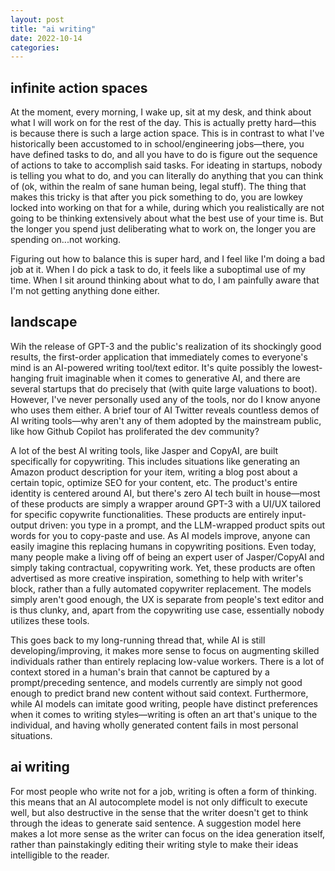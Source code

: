```yaml
---
layout: post
title: "ai writing"
date: 2022-10-14
categories:
---
```

## infinite action spaces
At the moment, every morning, I wake up, sit at my desk, and think about what I will work on for the rest of the day. This is actually pretty hard—this is because there is such a large action space. This is in contrast to what I've historically been accustomed to in school/engineering jobs—there, you have defined tasks to do, and all you have to do is figure out the sequence of actions to take to accomplish said tasks. For ideating in startups, nobody is telling you what to do, and you can literally do anything that you can think of (ok, within the realm of sane human being, legal stuff). The thing that makes this tricky is that after you pick something to do, you are lowkey locked into working on that for a while, during which you realistically are not going to be thinking extensively about what the best use of your time is. But the longer you spend just deliberating what to work on, the longer you are spending on...not working. 

Figuring out how to balance this is super hard, and I feel like I'm doing a bad job at it. When I do pick a task to do, it feels like a suboptimal use of my time. When I sit around thinking about what to do, I am painfully aware that I'm not getting anything done either. 

## landscape
Wih the release of GPT-3 and the public's realization of its shockingly good results, the first-order application that immediately comes to everyone's mind is an AI-powered writing tool/text editor. It's quite possibly the lowest-hanging fruit imaginable when it comes to generative AI, and there are several startups that do precisely that (with quite large valuations to boot). However, I've never personally used any of the tools, nor do I know anyone who uses them either. A brief tour of AI Twitter reveals countless demos of AI writing tools—why aren't any of them adopted by the mainstream public, like how Github Copilot has proliferated the dev community?

A lot of the best AI writing tools, like Jasper and CopyAI, are built specifically for copywriting. This includes situations like generating an Amazon product description for your item, writing a blog post about a certain topic, optimize SEO for your content, etc. The product's entire identity is centered around AI, but there's zero AI tech built in house—most of these products are simply a wrapper around GPT-3 with a UI/UX tailored for specific copywrite functionalities. These products are entirely input-output driven: you type in a prompt, and the LLM-wrapped product spits out words for you to copy-paste and use. As AI models improve, anyone can easily imagine this replacing humans in copywriting positions. Even today, many people make a living off of being an expert user of Jasper/CopyAI and simply taking contractual, copywriting work. Yet, these products are often advertised as more creative inspiration, something to help with writer's block, rather than a fully automated copywriter replacement. The models simply aren't good enough, the UX is separate from people's text editor and is thus clunky, and, apart from the copywriting use case, essentially nobody utilizes these tools.

This goes back to my long-running thread that, while AI is still developing/improving, it makes more sense to focus on augmenting skilled individuals rather than entirely replacing low-value workers. There is a lot of context stored in a human's brain that cannot be captured by a prompt/preceding sentence, and models currently are simply not good enough to predict brand new content without said context. Furthermore, while AI models can imitate good writing, people have distinct preferences when it comes to writing styles—writing is often an art that's unique to the individual, and having wholly generated content fails in most personal situations.

## ai writing
For most people who write not for a job, writing is often a form of thinking. this means that an AI autocomplete model is not only difficult to execute well, but also destructive in the sense that the writer doesn't get to think through the ideas to generate said sentence. A suggestion model here makes a lot more sense as the writer can focus on the idea generation itself, rather than painstakingly editing their writing style to make their ideas intelligible to the reader.
